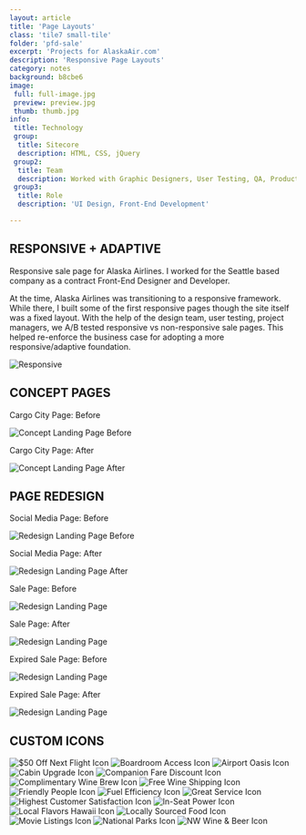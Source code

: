 ```yaml
---
layout: article
title: 'Page Layouts'
class: 'tile7 small-tile'
folder: 'pfd-sale'
excerpt: 'Projects for AlaskaAir.com'
description: 'Responsive Page Layouts'
category: notes
background: b8cbe6
image:
 full: full-image.jpg
 preview: preview.jpg
 thumb: thumb.jpg
info:
 title: Technology
 group:
  title: Sitecore
  description: HTML, CSS, jQuery
 group2:
  title: Team
  description: Worked with Graphic Designers, User Testing, QA, Product Manager
 group3:
  title: Role
  description: 'UI Design, Front-End Development'

---
```


## RESPONSIVE + ADAPTIVE

Responsive sale page for Alaska Airlines. I worked for the Seattle based company as a contract Front-End Designer and Developer.

At the time, Alaska Airlines was transitioning to a responsive framework. While there, I built some of the first responsive pages though the site itself was a fixed layout. With the help of the design team, user testing, project managers, we A/B tested responsive vs non-responsive sale pages. This helped re-enforce the business case for adopting a more responsive/adaptive foundation.

<div class="screenshot-container">
	<img srcset="/assets/images/work/{{page.folder}}/preview@2x.jpg 1089w, /assets/images/work/{{page.folder}}/preview.jpg 768w" src="/assets/images/work/{{page.folder}}/preview.jpg" alt="Responsive" />
</div>

## CONCEPT PAGES

Cargo City Page: Before

<div class="screenshot-container">
	<img srcset="/assets/images/work/{{page.folder}}/work-sample-2-before@2x.jpg 1089w, /assets/images/work/{{page.folder}}/work-sample-2-before.jpg 768w" src="/assets/images/work/{{page.folder}}/work-sample-2-before.jpg" alt="Concept Landing Page Before" />
</div>

Cargo City Page: After

<div class="screenshot-container">
	<img srcset="/assets/images/work/{{page.folder}}/work-sample-2-after@2x.jpg 1089w, /assets/images/work/{{page.folder}}/work-sample-2-after.jpg 768w" src="/assets/images/work/{{page.folder}}/work-sample-2-after.jpg" alt="Concept Landing Page After" />
</div>

## PAGE REDESIGN

Social Media Page: Before

<div class="screenshot-container">
	<img srcset="/assets/images/work/{{page.folder}}/work-sample-3-before@2x.jpg 1089w, /assets/images/work/{{page.folder}}/work-sample-3-before.jpg 768w" src="/assets/images/work/{{page.folder}}/work-sample-3-before.jpg" alt="Redesign Landing Page Before" />
</div>

Social Media Page: After

<div class="screenshot-container">
	<img srcset="/assets/images/work/{{page.folder}}/work-sample-3-after@2x.jpg 1089w, /assets/images/work/{{page.folder}}/work-sample-3-after.jpg 768w" src="/assets/images/work/{{page.folder}}/work-sample-3-after.jpg" alt="Redesign Landing Page After" />
</div>

Sale Page: Before

<div class="screenshot-container">
	<img srcset="/assets/images/work/{{page.folder}}/work-sample-4-before@2x.jpg 1089w, /assets/images/work/{{page.folder}}/work-sample-4-before.jpg 768w" src="/assets/images/work/{{page.folder}}/work-sample-4-before.jpg" alt="Redesign Landing Page" />
</div>

Sale Page: After

<div class="screenshot-container">
	<img srcset="/assets/images/work/{{page.folder}}/work-sample-4-after@2x.jpg 1089w, /assets/images/work/{{page.folder}}/work-sample-4-after.jpg 768w" src="/assets/images/work/{{page.folder}}/work-sample-4-after.jpg" alt="Redesign Landing Page" />
</div>

Expired Sale Page: Before

<div class="screenshot-container">
	<img srcset="/assets/images/work/{{page.folder}}/work-sample-1-before@2x.jpg 1089w, /assets/images/work/{{page.folder}}/work-sample-1-before.jpg 768w" src="/assets/images/work/{{page.folder}}/work-sample-1-before.jpg" alt="Redesign Landing Page" />
</div>

Expired Sale Page: After

<div class="screenshot-container">
	<img srcset="/assets/images/work/{{page.folder}}/work-sample-1-after@2x.jpg 1089w, /assets/images/work/{{page.folder}}/work-sample-1-after.jpg 768w" src="/assets/images/work/{{page.folder}}/work-sample-1-after.jpg" alt="Redesign Landing Page" />
</div>

## CUSTOM ICONS

<div class="custom-icons">
	<img src="/assets/images/work/{{page.folder}}/icons/50offNextFlight_84x.png" alt="$50 Off Next Flight Icon" title="$50 Off Next Flight Icon" />
	<img src="/assets/images/work/{{page.folder}}/icons/accessBoardRoom_84x.png" alt="Boardroom Access Icon" title="Boardroom Access Icon" />
	<img src="/assets/images/work/{{page.folder}}/icons/airportOasis_84x.png" alt="Airport Oasis Icon" title="Airport Oasis Icon" />
	<img src="/assets/images/work/{{page.folder}}/icons/CabinUpgrade_84x.png" alt="Cabin Upgrade Icon" title="Cabin Upgrade Icon" />
	<img src="/assets/images/work/{{page.folder}}/icons/companionFareDiscount_84x.png" alt="Companion Fare Discount Icon" title="Companion Fare Discount Icon" />
	<img src="/assets/images/work/{{page.folder}}/icons/complimentaryWineBrew_84x.png" alt="Complimentary Wine Brew Icon" title="Complimentary Wine Brew Icon" />
	<img src="/assets/images/work/{{page.folder}}/icons/FreeWineShipping_84x.png" alt="Free Wine Shipping Icon" title="Free Wine Shipping Icon" />
	<img src="/assets/images/work/{{page.folder}}/icons/FriendlyPeople_84x.png" alt="Friendly People Icon" title="Friendly People Icon" />
	<img src="/assets/images/work/{{page.folder}}/icons/FuelEfficiency_84x.png" alt="Fuel Efficiency Icon" title="Fuel Efficiency Icon" />
	<img src="/assets/images/work/{{page.folder}}/icons/GreatService_84x.png" alt="Great Service Icon" title="Great Service Icon" />
	<img src="/assets/images/work/{{page.folder}}/icons/HighestCustomerSatisfaction_84x.png" alt="Highest Customer Satisfaction Icon" title="Highest Customer Satisfaction Icon" />
		<img src="/assets/images/work/{{page.folder}}/icons/InSeatPower_84x.png" alt="In-Seat Power Icon" title="In-Seat Power Icon" />
		<img src="/assets/images/work/{{page.folder}}/icons/localFlavorsHawaii_84x.png" alt="Local Flavors Hawaii Icon" title="Local Flavors Hawaii Icon" />
		<img src="/assets/images/work/{{page.folder}}/icons/locallySourcedFood_84x.png" alt="Locally Sourced Food Icon" title="Locally Sourced Food Icon" />
		<img src="/assets/images/work/{{page.folder}}/icons/movieListings_84x.png" alt="Movie Listings Icon" title="Movie Listings Icon" />
		<img src="/assets/images/work/{{page.folder}}/icons/NationalParks_84x.png" alt="National Parks Icon" title="National Parks Icon" />
		<img src="/assets/images/work/{{page.folder}}/icons/NW-WineBeer_84x.png" alt="NW Wine & Beer Icon" title="NW Wine & Beer Icon" />
</div>
